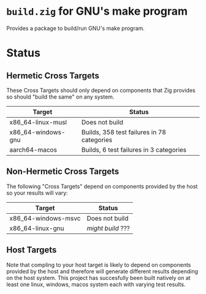 # `build.zig` for GNU's make program

Provides a package to build/run GNU's make program.

# Status

## Hermetic Cross Targets

These Cross Targets should only depend on components that Zig provides so should "build the same" on any system.

| Target              | Status                                     |
|---------------------|--------------------------------------------|
| x86_64-linux-musl   | Does not build                             |
| x86_64-windows-gnu  | Builds, 358 test failures in 78 categories |
| aarch64-macos       | Builds,  6 test failures in 3 categories |

## Non-Hermetic Cross Targets

The following "Cross Targets" depend on components provided by the host so your results will vary:

| Target              | Status                |
|---------------------|-----------------------|
| x86_64-windows-msvc | Does not build        |
| x86_64-linux-gnu    | *might build* ???     |

## Host Targets

Note that compling to your host target is likely to depend on components provided by the host
and therefore will generate different results  depending on the host system.  This
project has succesfully been built natively on at least one linux, windows, macos system
each with varying test results.
